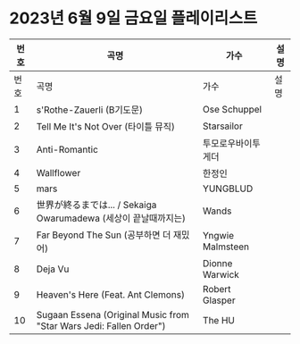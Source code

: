 # 2023년 6월 9일 금요일 플레이리스트

| 번호 | 곡명 | 가수 | 설명 |
|------|------|------|------|
| 번호 | 곡명 | 가수 | 설명 |
| 1 | s'Rothe-Zauerli (B기도문) | Ose Schuppel |  |
| 2 | Tell Me It's Not Over (타이틀 뮤직) | Starsailor |  |
| 3 | Anti-Romantic | 투모로우바이투게더 |  |
| 4 | Wallflower | 한정인 |  |
| 5 | mars | YUNGBLUD |  |
| 6 | 世界が終るまでは... / Sekaiga Owarumadewa (세상이 끝날때까지는) | Wands |  |
| 7 | Far Beyond The Sun (공부하면 더 재밌어) | Yngwie Malmsteen |  |
| 8 | Deja Vu | Dionne Warwick |  |
| 9 | Heaven's Here (Feat. Ant Clemons) | Robert Glasper |  |
| 10 | Sugaan Essena (Original Music from "Star Wars Jedi: Fallen Order") | The HU |  |
